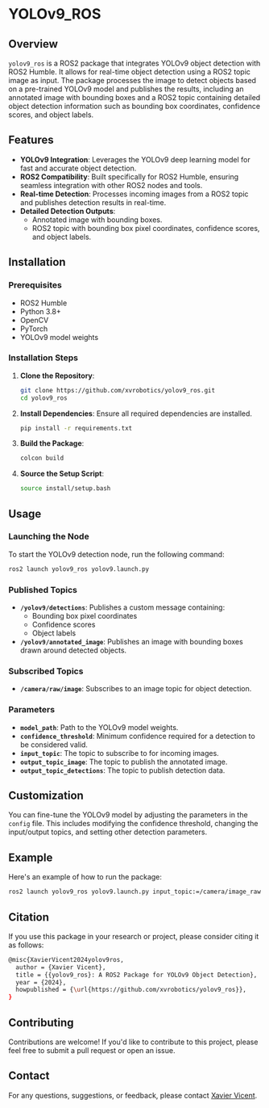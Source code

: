 # YOLOv9_ROS

## Overview

`yolov9_ros` is a ROS2 package that integrates YOLOv9 object detection with ROS2 Humble. It allows for real-time object detection using a ROS2 topic image as input. The package processes the image to detect objects based on a pre-trained YOLOv9 model and publishes the results, including an annotated image with bounding boxes and a ROS2 topic containing detailed object detection information such as bounding box coordinates, confidence scores, and object labels.

## Features

- **YOLOv9 Integration**: Leverages the YOLOv9 deep learning model for fast and accurate object detection.
- **ROS2 Compatibility**: Built specifically for ROS2 Humble, ensuring seamless integration with other ROS2 nodes and tools.
- **Real-time Detection**: Processes incoming images from a ROS2 topic and publishes detection results in real-time.
- **Detailed Detection Outputs**:
  - Annotated image with bounding boxes.
  - ROS2 topic with bounding box pixel coordinates, confidence scores, and object labels.
  
## Installation

### Prerequisites

- ROS2 Humble
- Python 3.8+
- OpenCV
- PyTorch
- YOLOv9 model weights

### Installation Steps

1. **Clone the Repository**:
    ```bash
    git clone https://github.com/xvrobotics/yolov9_ros.git
    cd yolov9_ros
    ```

2. **Install Dependencies**:
    Ensure all required dependencies are installed.
    ```bash
    pip install -r requirements.txt
    ```

3. **Build the Package**:
    ```bash
    colcon build
    ```

4. **Source the Setup Script**:
    ```bash
    source install/setup.bash
    ```

## Usage

### Launching the Node

To start the YOLOv9 detection node, run the following command:

```bash
ros2 launch yolov9_ros yolov9.launch.py
```
### Published Topics

- **`/yolov9/detections`**: Publishes a custom message containing:
  - Bounding box pixel coordinates
  - Confidence scores
  - Object labels
- **`/yolov9/annotated_image`**: Publishes an image with bounding boxes drawn around detected objects.

### Subscribed Topics

- **`/camera/raw/image`**: Subscribes to an image topic for object detection.

### Parameters

- **`model_path`**: Path to the YOLOv9 model weights.
- **`confidence_threshold`**: Minimum confidence required for a detection to be considered valid.
- **`input_topic`**: The topic to subscribe to for incoming images.
- **`output_topic_image`**: The topic to publish the annotated image.
- **`output_topic_detections`**: The topic to publish detection data.

## Customization

You can fine-tune the YOLOv9 model by adjusting the parameters in the `config` file. This includes modifying the confidence threshold, changing the input/output topics, and setting other detection parameters.

## Example

Here's an example of how to run the package:

```bash
ros2 launch yolov9_ros yolov9.launch.py input_topic:=/camera/image_raw output_topic_image:=/yolov9/annotated_image output_topic_detections:=/yolov9/detections
```
## Citation

If you use this package in your research or project, please consider citing it as follows:

```bash
@misc{XavierVicent2024yolov9ros,
  author = {Xavier Vicent},
  title = {{yolov9_ros}: A ROS2 Package for YOLOv9 Object Detection},
  year = {2024},
  howpublished = {\url{https://github.com/xvrobotics/yolov9_ros}},
}
```
## Contributing

Contributions are welcome! If you'd like to contribute to this project, please feel free to submit a pull request or open an issue.

## Contact

For any questions, suggestions, or feedback, please contact [Xavier Vicent](mailto:xvicentnavar2024@fau.edu).
